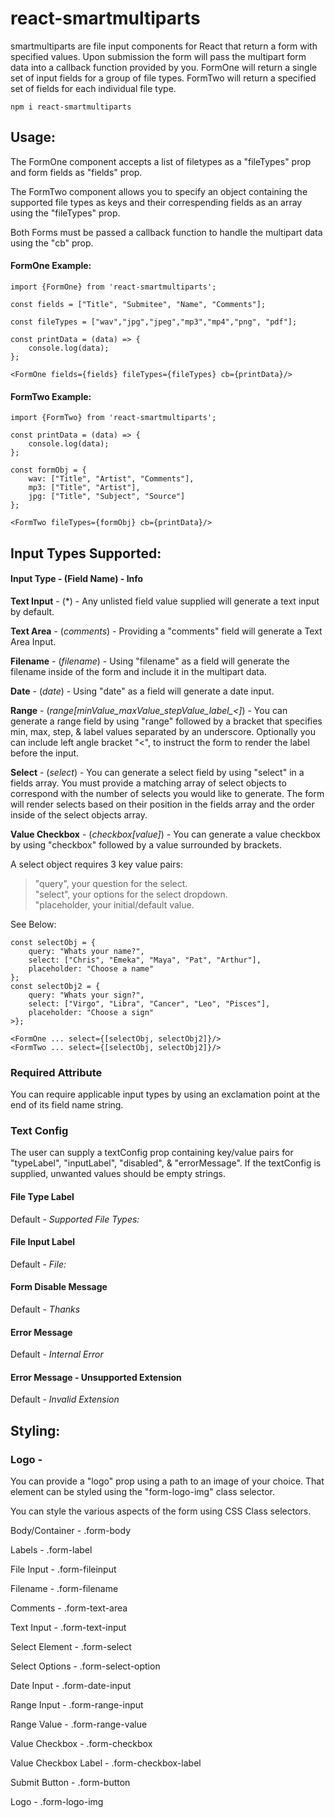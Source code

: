 # react-smartmultiparts

smartmultiparts are file input components for React that return a form with specified values. Upon submission the form will pass the multipart form data into a callback function provided by you. FormOne will return a single set of input fields for a group of file types. FormTwo will return a specified set of fields for each individual file type.

```
npm i react-smartmultiparts
```

## Usage:

The FormOne component accepts a list of filetypes as a "fileTypes" prop and form fields as "fields" prop.  

The FormTwo component allows you to specify an object containing the supported file types as keys and their correspending fields as an array using the "fileTypes" prop.

Both Forms must be passed a callback function to handle the multipart data using the "cb" prop. 


#### FormOne Example:
```
import {FormOne} from 'react-smartmultiparts';

const fields = ["Title", "Submitee", "Name", "Comments"];

const fileTypes = ["wav","jpg","jpeg","mp3","mp4","png", "pdf"];

const printData = (data) => { 
    console.log(data);
};

<FormOne fields={fields} fileTypes={fileTypes} cb={printData}/>
```

#### FormTwo Example:
```
import {FormTwo} from 'react-smartmultiparts';

const printData = (data) => { 
    console.log(data);
};

const formObj = {
    wav: ["Title", "Artist", "Comments"],
    mp3: ["Title", "Artist"],
    jpg: ["Title", "Subject", "Source"]
};

<FormTwo fileTypes={formObj} cb={printData}/>
```

## Input Types Supported:
#### Input Type - (Field Name) - Info

**Text Input** - (*) - Any unlisted field value supplied will generate a text input by default.

**Text Area** - (*comments*) - Providing a "comments" field will generate a Text Area Input.

**Filename** - (*filename*) - Using "filename" as a field will generate the filename inside of the form and include it in the multipart data.

**Date** - (*date*) - Using "date" as a field will generate a date input.

**Range** - (*range[minValue_maxValue_stepValue_label_<]*) - You can generate a range field by using "range" followed by a bracket that specifies min, max, step, & label values separated by an underscore. Optionally you can include left angle bracket "<", to instruct the form to render the label before the input.

**Select** - (*select*) - You can generate a select field by using "select" in a fields array. You must provide a matching array of select objects to correspond with the number of selects you would like to generate. The form will render selects based on their position in the fields array and the order inside of the select objects array.

**Value Checkbox** - (*checkbox[value]*) - You can generate a value checkbox by using "checkbox" followed by a value surrounded by brackets.

A select object requires 3 key value pairs:  
>"query", your question for the select.  
>"select", your options for the select dropdown.  
>"placeholder, your initial/default value.

See Below:
```
const selectObj = {
    query: "Whats your name?",
    select: ["Chris", "Emeka", "Maya", "Pat", "Arthur"],
    placeholder: "Choose a name"
};
const selectObj2 = {
    query: "Whats your sign?",
    select: ["Virgo", "Libra", "Cancer", "Leo", "Pisces"],
    placeholder: "Choose a sign"
>};

<FormOne ... select={[selectObj, selectObj2]}/>
<FormTwo ... select={[selectObj, selectObj2]}/>
```

### Required Attribute
You can require applicable input types by using an exclamation point at the end of its field name string.

### Text Config
The user can supply a textConfig prop containing key/value pairs for "typeLabel", "inputLabel", "disabled", & "errorMessage". If the textConfig is supplied, unwanted values should be empty strings.
#### File Type Label
Default - *Supported File Types:*
#### File Input Label
Default - *File:*
#### Form Disable Message
Default - *Thanks*
#### Error Message
Default - *Internal Error* 
#### Error Message - Unsupported Extension
Default - *Invalid Extension*

## Styling:

### Logo -
You can provide a "logo" prop using a path to an image of your choice.
That element can be styled using the "form-logo-img" class selector.

You can style the various aspects of the form using CSS Class selectors.

Body/Container - .form-body

Labels - .form-label

File Input - .form-fileinput

Filename - .form-filename

Comments - .form-text-area

Text Input - .form-text-input

Select Element - .form-select

Select Options - .form-select-option

Date Input - .form-date-input

Range Input - .form-range-input

Range Value - .form-range-value

Value Checkbox - .form-checkbox

Value Checkbox Label - .form-checkbox-label

Submit Button - .form-button

Logo - .form-logo-img

